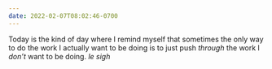 ```yaml
---
date: 2022-02-07T08:02:46-0700
---
```


Today is the kind of day where I remind myself that sometimes the only way to do the work I actually want to be doing is to just push *through* the work I *don’t* want to be doing. _le sigh_